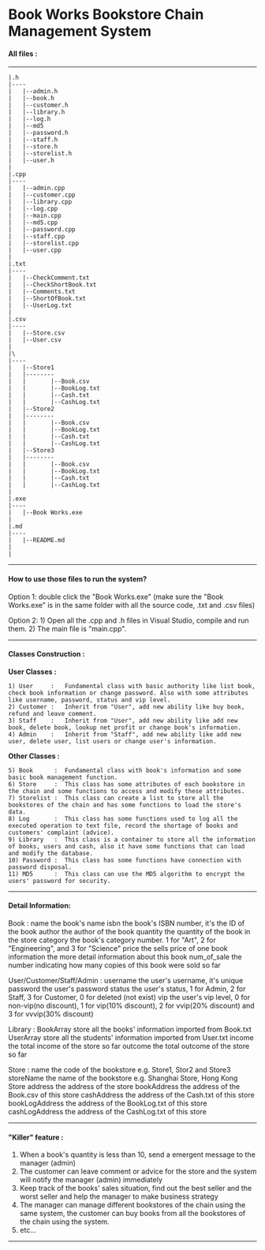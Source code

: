 # Book Works Bookstore Chain Management System

#### All files :
____	
	|.h
	|----
	|	|--admin.h
	|	|--book.h
	|	|--customer.h
	|	|--library.h
	|	|--log.h
	|	|--md5
	|	|--password.h
	|	|--staff.h
	|	|--store.h
	|	|--storelist.h
	|	|--user.h
	|
	|.cpp
	|----
	|	|--admin.cpp
	|	|--customer.cpp
	|	|--library.cpp
	|	|--log.cpp
	|	|--main.cpp
	|	|--md5.cpp
	|	|--password.cpp
	|	|--staff.cpp
	|	|--storelist.cpp
	|	|--user.cpp
	|
	|.txt
	|----
	|	|--CheckComment.txt
	|	|--CheckShortBook.txt
	|	|--Comments.txt
	|	|--ShortOfBook.txt
	|	|--UserLog.txt
	|
	|.csv
	|----
	|	|--Store.csv
	|	|--User.csv
	|
	|\
	|----
	|	|--Store1
	|	|--------
	|	|		|--Book.csv
	|	|		|--BookLog.txt
	|	|		|--Cash.txt
	|	|		|--CashLog.txt
	|	|--Store2
	|	|--------
	|	|		|--Book.csv
	|	|		|--BookLog.txt
	|	|		|--Cash.txt
	|	|		|--CashLog.txt
	|	|--Store3
	|	|--------
	|	|		|--Book.csv
	|	|		|--BookLog.txt
	|	|		|--Cash.txt
	|	|		|--CashLog.txt
	|
	|.exe
	|----
	|	|--Book Works.exe
	|
	|.md
	|----
	|	|--README.md
	|
	|

---

#### How to use those files to run the system?
Option 1:
	double click the "Book Works.exe" (make sure the "Book Works.exe" is in the same folder with all the source code, .txt and .csv files)

Option 2:
	1) Open all the .cpp and .h files in Visual Studio, compile and run them.
	2) The main file is "main.cpp".

---

#### Classes Construction :
 
**User Classes :**

	1) User 	:	Fundamental class with basic authority like list book, check book information or change password. Also with some attributes like username, password, status and vip level.
	2) Customer : 	Inherit from "User", add new ability like buy book, refund and leave comment. 
	3) Staff	:   Inherit from "User", add new ability like add new book, delete book, lookup net profit or change book's information.
	4) Admin	:	Inherit from "Staff", add new ability like add new user, delete user, list users or change user's information.

**Other Classes :**

	5) Book 	 : 	Fundamental class with book's information and some basic book management function.
	6) Store     :  This class has some attributes of each bookstore in the chain and some functions to access and modify these attributes.
	7) Storelist :	This class can create a list to store all the bookstores of the chain and has some functions to load the store's data.
	8) Log 		 :	This class has some functions used to log all the executed operation to text file, record the shortage of books and customers' complaint (advice).
	9) Library   :	This class is a container to store all the information of books, users and cash, also it have some functions that can load and modify the database.
	10) Password :	This class has some functions have connection with password disposal.
	11) MD5 	 :	This class can use the MD5 algorithm to encrypt the users' password for security.

-----------------------------------------------------------------------------------------

#### Detail Information:

Book :
	name			the book's name
	isbn			the book's ISBN number, it's the ID of the book
	author			the author of the book
	quantity		the quantity of the book in the store
	category		the book's category number. 1 for "Art", 2 for "Engineering", and 3 for "Science"
	price			the sells price of one book
	information		the more detail information about this book
	num_of_sale		the number indicating how many copies of this book were sold so far

User/Customer/Staff/Admin :
	username		the user's username, it's unique  
	password		the user's password 
	status			the user's status, 1 for Admin, 2 for Staff, 3 for Customer, 0 for deleted (not exist)
	vip				the user's vip level, 0 for non-vip(no discount), 1 for vip(10% discount), 2 for vvip(20% discount) and 3 for vvvip(30% discount)

Library :
	BookArray		store all the books' information imported from Book.txt
	UserArray		store all the students' information imported from User.txt
	income			the total income of the store so far
	outcome			the total outcome of the store so far

Store :
	name			the code of the bookstore e.g. Store1, Stor2 and Store3
	storeName		the name of the bookstore e.g. Shanghai Store, Hong Kong Store
	address			the address of the store
	bookAddress		the address of the Book.csv of this store
	cashAddress		the address of the Cash.txt of this store
	bookLogAddress	the address of the BookLog.txt of this store
	cashLogAddress	the address of the CashLog.txt of this store

-----------------------------------------------------------------------------------------

#### "Killer" feature :

1) When a book's quantity is less than 10, send a emergent message to the manager (admin)
2) The customer can leave comment or advice for the store and the system will notify the manager (admin) immediately
3) Keep track of the books' sales situation, find out the best seller and the worst seller and help the manager to make business strategy
4) The manager can manage different bookstores of the chain using the same system, the customer can buy books from all the bookstores of the chain using the system.
5) etc...

-----------------------------------------------------------------------------------------
